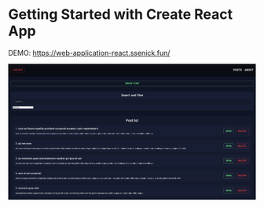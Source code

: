 # Getting Started with Create React App


DEMO: https://web-application-react.ssenick.fun/

![Screenshot](https://github.com/ssenick/web-application-react/blob/main/reactImage.png)
